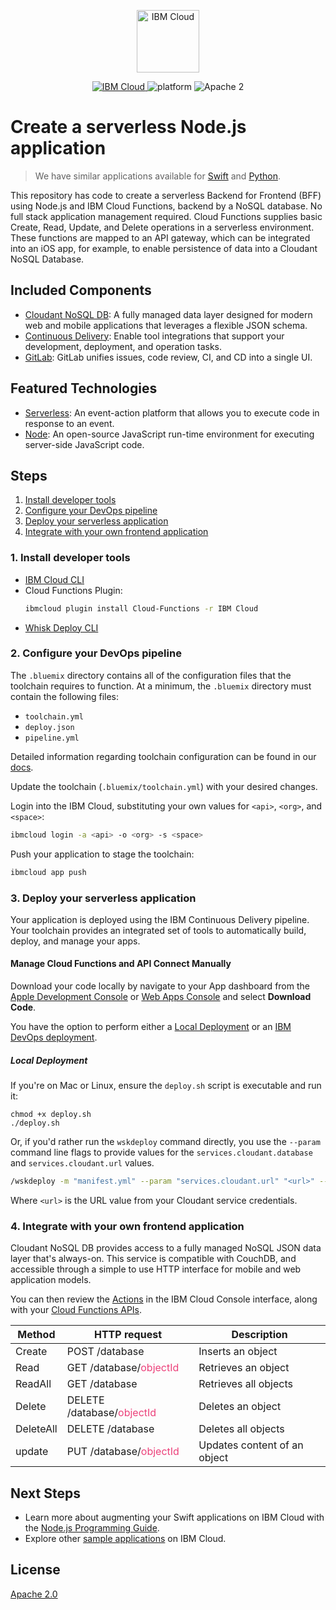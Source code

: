 <p align="center">
    <a href="https://cloud.ibm.com">
        <img src="https://landscape.cncf.io/logos/ibm-cloud.svg" height="100" alt="IBM Cloud">
    </a>
</p>


<p align="center">
    <a href="https://cloud.ibm.com">
    <img src="https://img.shields.io/badge/IBM%20Cloud-powered-blue.svg" alt="IBM Cloud">
    </a>
    <img src="https://img.shields.io/badge/platform-node-lightgrey.svg?style=flat" alt="platform">
    <img src="https://img.shields.io/badge/license-Apache2-blue.svg?style=flat" alt="Apache 2">
</p>


# Create a serverless Node.js application

> We have similar applications available for [Swift](https://github.com/IBM/serverless-app-swift) and [Python](https://github.com/IBM/serverless-app-python).

This repository has code to create a serverless Backend for Frontend (BFF) using Node.js and IBM Cloud Functions, backend by a NoSQL database. No full stack application management required. Cloud Functions supplies basic Create, Read, Update, and Delete operations in a serverless environment. These functions are mapped to an API gateway, which can be integrated into an iOS app, for example, to enable persistence of data into a Cloudant NoSQL Database.

## Included Components

* [Cloudant NoSQL DB](https://cloud.ibm.com/catalog/services/cloudant): A fully managed data layer designed for modern web and mobile applications that leverages a flexible JSON schema.
* [Continuous Delivery](https://cloud.ibm.com/catalog/services/continuous-delivery): Enable tool integrations that support your development, deployment, and operation tasks.
* [GitLab](https://about.gitlab.com/): GitLab unifies issues, code review, CI, and CD into a single UI.

## Featured Technologies

* [Serverless](https://cloud.ibm.com/openwhisk): An event-action platform that allows you to execute code in response to an event.
* [Node](https://nodejs.org/en/): An open-source JavaScript run-time environment for executing server-side JavaScript code.

## Steps

1. [Install developer tools](#1-install-developer-tools)
1. [Configure your DevOps pipeline](#2-configure-your-devops-pipeline)
1. [Deploy your serverless application](#3-deploy-your-serverless-application)
1. [Integrate with your own frontend application](#4-integrate-with-your-own-frontend-application)

### 1. Install developer tools

- [IBM Cloud CLI](https://cloud.ibm.com/docs/cli/reference/ibmcloud/download_cli.html)
- Cloud Functions Plugin:
  ```bash
  ibmcloud plugin install Cloud-Functions -r IBM Cloud
  ```
- [Whisk Deploy CLI](https://github.com/apache/incubator-openwhisk-wskdeploy/releases)

### 2. Configure your DevOps pipeline

The `.bluemix` directory contains all of the configuration files that the toolchain requires to function. At a minimum, the `.bluemix` directory must contain the following files:

- `toolchain.yml`
- `deploy.json`
- `pipeline.yml`

Detailed information regarding toolchain configuration can be found in our [docs](https://cloud.ibm.com/docs/services/ContinuousDelivery/toolchains_custom.html#toolchains_custom).

Update the toolchain (`.bluemix/toolchain.yml`) with your desired changes.

Login into the IBM Cloud, substituting your own values for `<api>`, `<org>`, and `<space>`:

```bash
ibmcloud login -a <api> -o <org> -s <space>
```

Push your application to stage the toolchain:

```bash
ibmcloud app push
```

### 3. Deploy your serverless application

Your application is deployed using the IBM Continuous Delivery pipeline. Your toolchain provides an integrated set of tools to automatically build, deploy, and manage your apps.

#### Manage Cloud Functions and API Connect Manually

Download your code locally by navigate to your App dashboard from the [Apple Development Console](https://cloud.ibm.com/developer/appledevelopment/apps) or [Web Apps Console](https://cloud.ibm.com/developer/appservice/apps) and select **Download Code**.

You have the option to perform either a [Local Deployment](#local-deployment) or an [IBM DevOps deployment](#ibm-devops-deployment).

##### Local Deployment

If you're on Mac or Linux, ensure the `deploy.sh` script is executable and run it:

```
chmod +x deploy.sh
./deploy.sh
```

Or, if you'd rather run the `wskdeploy` command directly, you use the `--param` command line flags to provide values for the `services.cloudant.database` and `services.cloudant.url` values.

```bash
/wskdeploy -m "manifest.yml" --param "services.cloudant.url" "<url>" --param "services.cloudant.database" "products"
```

Where `<url>` is the URL value from your Cloudant service credentials.

### 4. Integrate with your own frontend application

Cloudant NoSQL DB provides access to a fully managed NoSQL JSON data layer that's always-on. This service is compatible with CouchDB, and accessible through a simple to use HTTP interface for mobile and web application models.

You can then review the [Actions](https://cloud.ibm.com/openwhisk/actions) in the IBM Cloud Console interface, along with your [Cloud Functions APIs](https://cloud.ibm.com/openwhisk/apimanagement).
<table>
  <thead>
      <tr>
        <th>Method</th>
        <th>HTTP request</th>
        <th>Description</th>
      </tr>
  </thead>
  <tbody>
    <tr>
      <td>Create</td>
      <td>POST /database</td>
      <td>Inserts an object</td>
    </tr>
    <tr>
      <td>Read</td>
      <td>GET /database/<font color="#ec407a">objectId</font></td>
      <td>Retrieves an object</td>
    </tr>
    <tr>
      <td>ReadAll</td>
      <td>GET /database</td>
      <td>Retrieves all objects</td>
    </tr>
    <tr>
      <td>Delete </td>
      <td>DELETE /database/<font color="#ec407a">objectId</font></td>
      <td>Deletes an object</td>
    </tr>
    <tr>
      <td>DeleteAll</td>
      <td>DELETE /database</td>
      <td>Deletes all objects</td>
    </tr>
    <tr>
      <td>update</td>
      <td>PUT /database/<font color="#ec407a">objectId</font></td>
      <td>Updates content of an object</td>
    </tr>
  </tbody>
</table>

## Next Steps
* Learn more about augmenting your Swift applications on IBM Cloud with the [Node.js Programming Guide](https://cloud.ibm.com/docs/node).
* Explore other [sample applications](https://cloud.ibm.com/developer/appservice/starter-kits) on IBM Cloud.

## License

[Apache 2.0](LICENSE)

